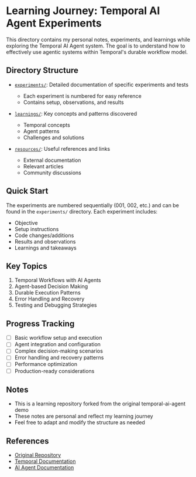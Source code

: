 # Learning Journey: Temporal AI Agent Experiments

This directory contains my personal notes, experiments, and learnings while exploring the Temporal AI Agent system. The goal is to understand how to effectively use agentic systems within Temporal's durable workflow model.

## Directory Structure

- [`experiments/`](./experiments/): Detailed documentation of specific experiments and tests
  - Each experiment is numbered for easy reference
  - Contains setup, observations, and results

- [`learnings/`](./learnings/): Key concepts and patterns discovered
  - Temporal concepts
  - Agent patterns
  - Challenges and solutions

- [`resources/`](./resources/): Useful references and links
  - External documentation
  - Relevant articles
  - Community discussions

## Quick Start

The experiments are numbered sequentially (001, 002, etc.) and can be found in the `experiments/` directory. Each experiment includes:
- Objective
- Setup instructions
- Code changes/additions
- Results and observations
- Learnings and takeaways

## Key Topics

1. Temporal Workflows with AI Agents
2. Agent-based Decision Making
3. Durable Execution Patterns
4. Error Handling and Recovery
5. Testing and Debugging Strategies

## Progress Tracking

- [ ] Basic workflow setup and execution
- [ ] Agent integration and configuration
- [ ] Complex decision-making scenarios
- [ ] Error handling and recovery patterns
- [ ] Performance optimization
- [ ] Production-ready considerations

## Notes

- This is a learning repository forked from the original temporal-ai-agent demo
- These notes are personal and reflect my learning journey
- Feel free to adapt and modify the structure as needed

## References

- [Original Repository](https://github.com/temporalio/temporal-ai-agent)
- [Temporal Documentation](https://docs.temporal.io/)
- [AI Agent Documentation](./docs/README.md)